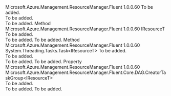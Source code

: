 <Type Name="IResourceCreator&lt;IResourceT&gt;" FullName="Microsoft.Azure.Management.ResourceManager.Fluent.Core.ResourceActions.IResourceCreator&lt;IResourceT&gt;">
  <TypeSignature Language="C#" Value="public interface IResourceCreator&lt;IResourceT&gt;" />
  <TypeSignature Language="ILAsm" Value=".class public interface auto ansi abstract IResourceCreator`1&lt;IResourceT&gt;" />
  <TypeSignature Language="DocId" Value="T:Microsoft.Azure.Management.ResourceManager.Fluent.Core.ResourceActions.IResourceCreator`1" />
  <TypeSignature Language="VB.NET" Value="Public Interface IResourceCreator(Of IResourceT)" />
  <TypeSignature Language="F#" Value="type IResourceCreator&lt;'IResourceT&gt; = interface" />
  <AssemblyInfo>
    <AssemblyName>Microsoft.Azure.Management.ResourceManager.Fluent</AssemblyName>
    <AssemblyVersion>1.0.0.60</AssemblyVersion>
  </AssemblyInfo>
  <TypeParameters>
    <TypeParameter Name="IResourceT" />
  </TypeParameters>
  <Interfaces />
  <Docs>
    <typeparam name="IResourceT">To be added.</typeparam>
    <summary>To be added.</summary>
    <remarks>To be added.</remarks>
  </Docs>
  <Members>
    <Member MemberName="CreateResource">
      <MemberSignature Language="C#" Value="public IResourceT CreateResource ();" />
      <MemberSignature Language="ILAsm" Value=".method public hidebysig newslot virtual instance !IResourceT CreateResource() cil managed" />
      <MemberSignature Language="DocId" Value="M:Microsoft.Azure.Management.ResourceManager.Fluent.Core.ResourceActions.IResourceCreator`1.CreateResource" />
      <MemberSignature Language="VB.NET" Value="Public Function CreateResource () As IResourceT" />
      <MemberSignature Language="F#" Value="abstract member CreateResource : unit -&gt; 'IResourceT" Usage="iResourceCreator.CreateResource " />
      <MemberType>Method</MemberType>
      <AssemblyInfo>
        <AssemblyName>Microsoft.Azure.Management.ResourceManager.Fluent</AssemblyName>
        <AssemblyVersion>1.0.0.60</AssemblyVersion>
      </AssemblyInfo>
      <ReturnValue>
        <ReturnType>IResourceT</ReturnType>
      </ReturnValue>
      <Parameters />
      <Docs>
        <summary>To be added.</summary>
        <returns>To be added.</returns>
        <remarks>To be added.</remarks>
      </Docs>
    </Member>
    <Member MemberName="CreateResourceAsync">
      <MemberSignature Language="C#" Value="public System.Threading.Tasks.Task&lt;IResourceT&gt; CreateResourceAsync (System.Threading.CancellationToken cancellationToken);" />
      <MemberSignature Language="ILAsm" Value=".method public hidebysig newslot virtual instance class System.Threading.Tasks.Task`1&lt;!IResourceT&gt; CreateResourceAsync(valuetype System.Threading.CancellationToken cancellationToken) cil managed" />
      <MemberSignature Language="DocId" Value="M:Microsoft.Azure.Management.ResourceManager.Fluent.Core.ResourceActions.IResourceCreator`1.CreateResourceAsync(System.Threading.CancellationToken)" />
      <MemberSignature Language="F#" Value="abstract member CreateResourceAsync : System.Threading.CancellationToken -&gt; System.Threading.Tasks.Task&lt;'IResourceT&gt;" Usage="iResourceCreator.CreateResourceAsync cancellationToken" />
      <MemberType>Method</MemberType>
      <AssemblyInfo>
        <AssemblyName>Microsoft.Azure.Management.ResourceManager.Fluent</AssemblyName>
        <AssemblyVersion>1.0.0.60</AssemblyVersion>
      </AssemblyInfo>
      <ReturnValue>
        <ReturnType>System.Threading.Tasks.Task&lt;IResourceT&gt;</ReturnType>
      </ReturnValue>
      <Parameters>
        <Parameter Name="cancellationToken" Type="System.Threading.CancellationToken" />
      </Parameters>
      <Docs>
        <param name="cancellationToken">To be added.</param>
        <summary>To be added.</summary>
        <returns>To be added.</returns>
        <remarks>To be added.</remarks>
      </Docs>
    </Member>
    <Member MemberName="CreatorTaskGroup">
      <MemberSignature Language="C#" Value="public Microsoft.Azure.Management.ResourceManager.Fluent.Core.DAG.CreatorTaskGroup&lt;IResourceT&gt; CreatorTaskGroup { get; }" />
      <MemberSignature Language="ILAsm" Value=".property instance class Microsoft.Azure.Management.ResourceManager.Fluent.Core.DAG.CreatorTaskGroup`1&lt;!IResourceT&gt; CreatorTaskGroup" />
      <MemberSignature Language="DocId" Value="P:Microsoft.Azure.Management.ResourceManager.Fluent.Core.ResourceActions.IResourceCreator`1.CreatorTaskGroup" />
      <MemberSignature Language="VB.NET" Value="Public ReadOnly Property CreatorTaskGroup As CreatorTaskGroup(Of IResourceT)" />
      <MemberSignature Language="F#" Value="member this.CreatorTaskGroup : Microsoft.Azure.Management.ResourceManager.Fluent.Core.DAG.CreatorTaskGroup&lt;'IResourceT&gt;" Usage="Microsoft.Azure.Management.ResourceManager.Fluent.Core.ResourceActions.IResourceCreator&lt;'IResourceT&gt;.CreatorTaskGroup" />
      <MemberType>Property</MemberType>
      <AssemblyInfo>
        <AssemblyName>Microsoft.Azure.Management.ResourceManager.Fluent</AssemblyName>
        <AssemblyVersion>1.0.0.60</AssemblyVersion>
      </AssemblyInfo>
      <ReturnValue>
        <ReturnType>Microsoft.Azure.Management.ResourceManager.Fluent.Core.DAG.CreatorTaskGroup&lt;IResourceT&gt;</ReturnType>
      </ReturnValue>
      <Docs>
        <summary>To be added.</summary>
        <value>To be added.</value>
        <remarks>To be added.</remarks>
      </Docs>
    </Member>
  </Members>
</Type>